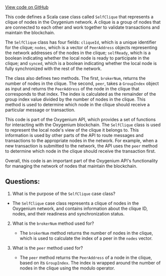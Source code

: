 [View code on GitHub](https://github.com/oxygenium/oxygenium/api/src/main/scala/org/oxygenium/api/model/SelfClique.scala)

This code defines a Scala case class called `SelfClique` that represents a clique of nodes in the Oxygenium network. A clique is a group of nodes that are connected to each other and work together to validate transactions and maintain the blockchain. 

The `SelfClique` class has four fields: `cliqueId`, which is a unique identifier for the clique; `nodes`, which is a vector of `PeerAddress` objects representing the network addresses of the nodes in the clique; `selfReady`, which is a boolean indicating whether the local node is ready to participate in the clique; and `synced`, which is a boolean indicating whether the local node is fully synchronized with the rest of the network.

The class also defines two methods. The first, `brokerNum`, returns the number of nodes in the clique. The second, `peer`, takes a `GroupIndex` object as input and returns the `PeerAddress` of the node in the clique that corresponds to that index. The index is calculated as the remainder of the group index value divided by the number of nodes in the clique. This method is used to determine which node in the clique should receive a particular message or transaction.

This code is part of the Oxygenium API, which provides a set of functions for interacting with the Oxygenium blockchain. The `SelfClique` class is used to represent the local node's view of the clique it belongs to. This information is used by other parts of the API to route messages and transactions to the appropriate nodes in the network. For example, when a new transaction is submitted to the network, the API uses the `peer` method to determine which node in the clique should receive the transaction first. 

Overall, this code is an important part of the Oxygenium API's functionality for managing the network of nodes that maintain the blockchain.
## Questions: 
 1. What is the purpose of the `SelfClique` case class?
   - The `SelfClique` case class represents a clique of nodes in the Oxygenium network, and contains information about the clique ID, nodes, and their readiness and synchronization status.

2. What is the `brokerNum` method used for?
   - The `brokerNum` method returns the number of nodes in the clique, which is used to calculate the index of a peer in the `nodes` vector.

3. What is the `peer` method used for?
   - The `peer` method returns the `PeerAddress` of a node in the clique, based on its `GroupIndex`. The index is wrapped around the number of nodes in the clique using the modulo operator.